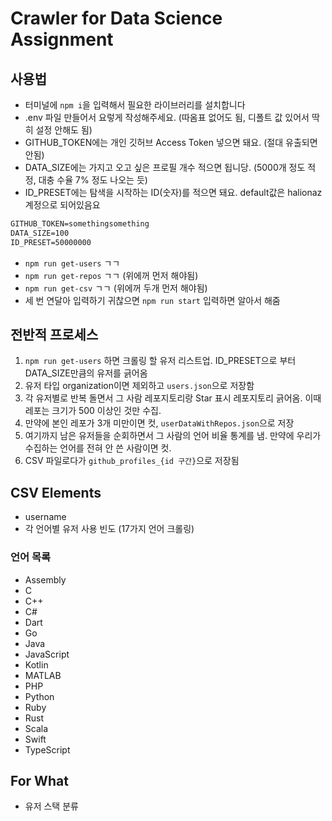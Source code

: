 # Crawler for Data Science Assignment

## 사용법

- 터미널에 `npm i`을 입력해서 필요한 라이브러리를 설치합니다
- .env 파일 만들어서 요렇게 작성해주세요. (따옴표 없어도 됨, 디폴트 값 있어서 딱히 설정 안해도 됨)
- GITHUB_TOKEN에는 개인 깃허브 Access Token 넣으면 돼요. (절대 유출되면 안됨)
- DATA_SIZE에는 가지고 오고 싶은 프로필 개수 적으면 됩니당. (5000개 정도 적정, 대충 수율 7% 정도 나오는 듯)
- ID_PRESET에는 탐색을 시작하는 ID(숫자)를 적으면 돼요. default값은 halionaz 계정으로 되어있음요

```txt
GITHUB_TOKEN=somethingsomething
DATA_SIZE=100
ID_PRESET=50000000
```

- `npm run get-users` ㄱㄱ
- `npm run get-repos` ㄱㄱ (위에꺼 먼저 해야됨)
- `npm run get-csv` ㄱㄱ (위에꺼 두개 먼저 해야됨)
- 세 번 연달아 입력하기 귀찮으면 `npm run start` 입력하면 알아서 해줌

## 전반적 프로세스

1.  `npm run get-users` 하면 크롤링 할 유저 리스트업. ID_PRESET으로 부터 DATA_SIZE만큼의 유저를 긁어옴
2.  유저 타입 organization이면 제외하고 `users.json`으로 저장함
3.  각 유저별로 반복 돌면서 그 사람 레포지토리랑 Star 표시 레포지토리 긁어옴. 이때 레포는 크기가 500 이상인 것만 수집.
4.  만약에 본인 레포가 3개 미만이면 컷, `userDataWithRepos.json`으로 저장
5.  여기까지 남은 유저들을 순회하면서 그 사람의 언어 비율 통계를 냄. 만약에 우리가 수집하는 언어를 전혀 안 쓴 사람이면 컷.
6.  CSV 파일로다가 `github_profiles_{id 구간}`으로 저장됨

## CSV Elements

- username
- 각 언어별 유저 사용 빈도 (17가지 언어 크롤링)

### 언어 목록

- Assembly
- C
- C++
- C#
- Dart
- Go
- Java
- JavaScript
- Kotlin
- MATLAB
- PHP
- Python
- Ruby
- Rust
- Scala
- Swift
- TypeScript

## For What

- 유저 스택 분류
